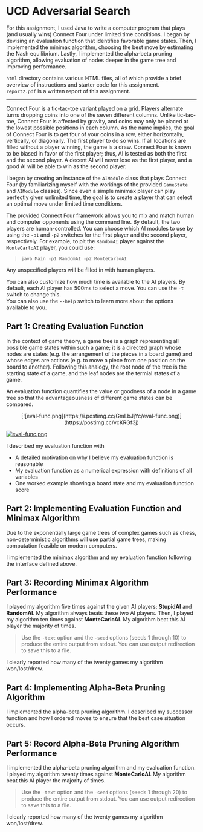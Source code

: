 # UCD Adversarial Search
For this assignment, I used Java to write a computer program that plays (and usually wins) Connect Four under limited time conditions. I began by devising an evaluation function that identifies favorable game states. Then, I implemented the minimax algorithm, choosing the best move by estimating the Nash equilibrium. Lastly, I implemented the alpha-beta pruning algorithm, allowing evaluation of nodes deeper in the game tree and improving performance.

`html` directory contains various HTML files, all of which provide a brief overview of instructions and starter code for this assignment.  
`report2.pdf` is a written report of this assignment.

---

Connect Four is a tic-tac-toe variant played on a grid. Players alternate turns dropping coins into one of the seven different columns. Unlike tic-tac-toe, Connect Four is affected by gravity, and coins may only be placed at the lowest possible positions in each column. As the name implies, the goal of Connect Four is to get four of your coins in a row, either horizontally, vertically, or diagonally. The first player to do so wins. If all locations are filled without a player winning, the game is a draw. Connect Four is known to be biased in favor of the first player; thus, AI is tested as both the first and the second player. A decent AI will never lose as the first player, and a good AI will be able to win as the second player.

I began by creating an instance of the `AIModule` class that plays Connect Four (by familiarizing myself with the workings of the provided `GameState` and `AIModule` classes). Since even a simple minimax player can play perfectly given unlimited time, the goal is to create a player that can select an optimal move under limited time conditions.

The provided Connect Four framework allows you to mix and match human and computer opponents using the command line. By default, the two players are human-controlled. You can choose which AI modules to use by using the `-p1` and `-p2` switches for the first player and the second player, respectively. For example, to pit the `RandomAI` player against the `MonteCarloAI` player, you could use:

> `java Main -p1 RandomAI -p2 MonteCarloAI`

Any unspecified players will be filled in with human players.

You can also customize how much time is available to the AI players. By default, each AI player has 500ms to select a move. You can use the `-t` switch to change this.  
You can also use the `--help` switch to learn more about the options available to you.

## Part 1: Creating Evaluation Function
In the context of game theory, a game tree is a graph representing all possible game states within such a game; it is a directed graph whose nodes are states (e.g. the arrangement of the pieces in a board game) and whose edges are actions (e.g. to move a piece from one position on the board to another). Following this analogy, the root node of the tree is the starting state of a game, and the leaf nodes are the termial states of a game.

An evaluation function quantifies the value or goodness of a node in a game tree so that the advantageousness of different game states can be compared.

<p align="center">
  [![eval-func.png](https://i.postimg.cc/GmLbJjYc/eval-func.png)](https://postimg.cc/vcKRGf3j)
</p>

[![eval-func.png](https://i.postimg.cc/GmLbJjYc/eval-func.png)](https://postimg.cc/vcKRGf3j)

I described my evaluation function with
- A detailed motivation on why I believe my evaluation function is reasonable
- My evaluation function as a numerical expression with definitions of all variables
- One worked example showing a board state and my evaluation function score

## Part 2: Implementing Evaluation Function and Minimax Algorithm
Due to the exponentially large game trees of complex games such as chess, non-deterministic algorithms will use partial game trees, making computation feasible on modern computers.

I implemented the minimax algorithm and my evaluation function following the interface defined above.

## Part 3: Recording Minimax Algorithm Performance
I played my algorithm five times against the given AI players: **StupidAI** and **RandomAI**. My algorithm always beats these two AI players. Then, I played my algorithm ten times against **MonteCarloAI**. My algorithm beat this AI player the majority of times.

> Use the `-text` option and the `-seed` options (seeds 1 through 10) to produce the entire output from stdout. You can use output redirection to save this to a file.

I clearly reported how many of the twenty games my algorithm won/lost/drew.

## Part 4: Implementing Alpha-Beta Pruning Algorithm
I implemented the alpha-beta pruning algorithm. I described my successor function and how I ordered moves to ensure that the best case situation occurs.

## Part 5: Record Alpha-Beta Pruning Algorithm Performance
I implemented the alpha-beta pruning algorithm and my evaluation function. I played my algorithm twenty times against **MonteCarloAI**. My algorithm beat this AI player the majority of times.

> Use the `-text` option and the `-seed` options (seeds 1 through 20) to produce the entire output from stdout. You can use output redirection to save this to a file.

I clearly reported how many of the twenty games my algorithm won/lost/drew.
